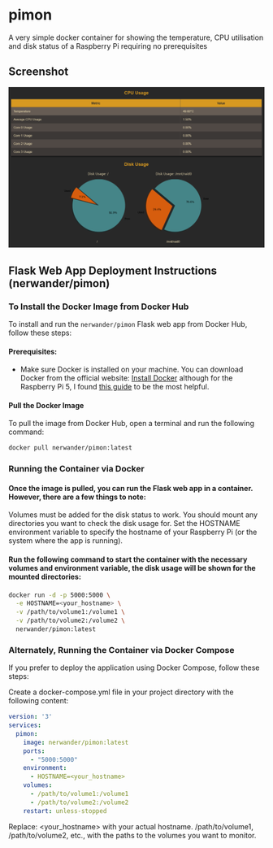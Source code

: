 # pimon
A very simple docker container for showing the temperature, CPU utilisation and disk status of a Raspberry Pi requiring no prerequisites

## Screenshot

![Screenshot](https://raw.githubusercontent.com/benstaniford/pimon/main/readme/screen.png)

## Flask Web App Deployment Instructions (nerwander/pimon)

### **To Install the Docker Image from Docker Hub**

To install and run the `nerwander/pimon` Flask web app from Docker Hub, follow these steps:

#### Prerequisites:
- Make sure Docker is installed on your machine. You can download Docker from the official website: [Install Docker](https://docs.docker.com/get-docker/) although for the Raspberry Pi 5, I found 
[this guide](https://www.jpaul.me/2024/07/how-to-install-docker-on-a-raspberry-pi-5/) to be the most helpful.

#### Pull the Docker Image
To pull the image from Docker Hub, open a terminal and run the following command:

```bash
docker pull nerwander/pimon:latest
```

### **Running the Container via Docker**

#### Once the image is pulled, you can run the Flask web app in a container. However, there are a few things to note:

Volumes must be added for the disk status to work. You should mount any directories you want to check the disk usage for.
Set the HOSTNAME environment variable to specify the hostname of your Raspberry Pi (or the system where the app is running).

#### Run the following command to start the container with the necessary volumes and environment variable, the disk usage will be shown for the mounted directories:

```bash
docker run -d -p 5000:5000 \
  -e HOSTNAME=<your_hostname> \
  -v /path/to/volume1:/volume1 \
  -v /path/to/volume2:/volume2 \
  nerwander/pimon:latest
```

### **Alternately, Running the Container via Docker Compose**

If you prefer to deploy the application using Docker Compose, follow these steps:

Create a docker-compose.yml file in your project directory with the following content:
```yaml
version: '3'
services:
  pimon:
    image: nerwander/pimon:latest
    ports:
      - "5000:5000"
    environment:
      - HOSTNAME=<your_hostname>
    volumes:
      - /path/to/volume1:/volume1
      - /path/to/volume2:/volume2
    restart: unless-stopped
```
Replace:
    <your_hostname> with your actual hostname.
    /path/to/volume1, /path/to/volume2, etc., with the paths to the volumes you want to monitor.


